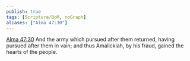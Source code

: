 ```yaml
---
publish: true
tags: [Scripture/BoM, noGraph]
aliases: ["Alma 47:30"]
---
```

[Alma 47:30](https://churchofjesuschrist.org/study/scriptures/bofm/alma/47?lang=eng&id=p30#p30) And the army which pursued after them returned, having pursued after them in vain; and thus Amalickiah, by his fraud, gained the hearts of the people.
